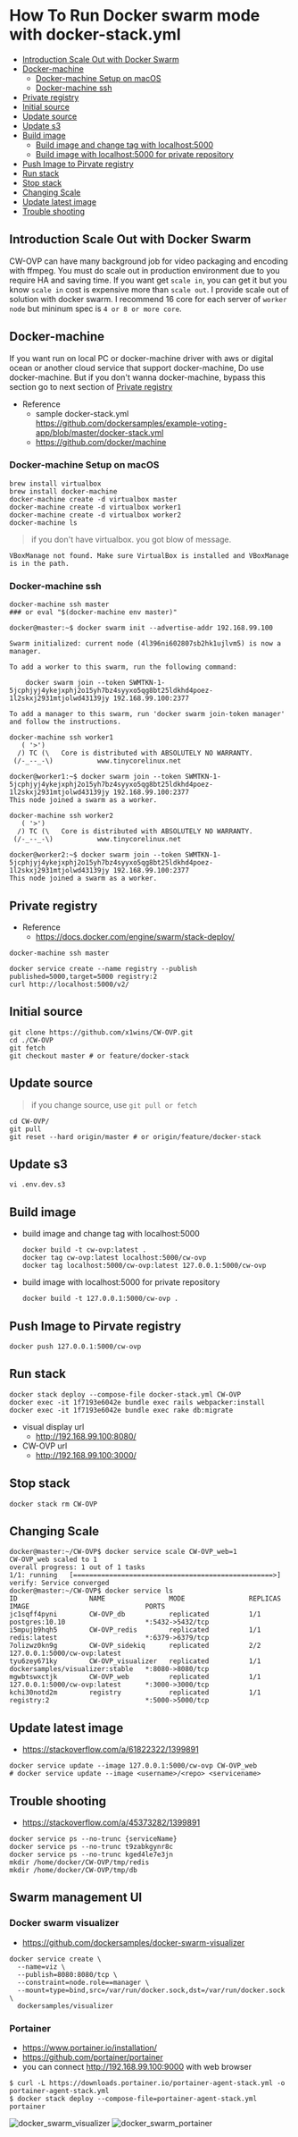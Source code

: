 # How To Run Docker swarm mode with docker-stack.yml
* [Introduction Scale Out with Docker Swarm](#Introduction-Scale-Out-with-Docker-Swarm)
* [Docker-machine](#Docker-machine)
    * [Docker-machine Setup on macOS](#Docker-machine-Setup-on-macOS)
    * [Docker-machine ssh](#Docker-machine-ssh)
* [Private registry](#Private-registry)
* [Initial source](#Initial-source)
* [Update source](#update-source)
* [Update s3](#update-s3)
* [Build image](#build-image)
    * [Build image and change tag with localhost:5000](#build-image-and-change-tag-with-localhost:5000)
    * [Build image with localhost:5000 for private repository](#build-image-with-localhost:5000-for-private-repository)
* [Push Image to Pirvate registry](#Push-Image-to-Pirvate-registry)
* [Run stack](#Run-stack)
* [Stop stack](#Stop-stack)
* [Changing Scale](#Changing-Scale)
* [Update latest image](#Update-latest-image)
* [Trouble shooting](#Trouble-shooting)

## Introduction Scale Out with Docker Swarm
CW-OVP can have many background job for video packaging and encoding with ffmpeg. 
You must do scale out in production environment due to you require HA and saving time.
If you want get ```scale in```, you can get it but you know ```scale in``` cost is expensive more than ```scale out```.
I provide scale out of solution with docker swarm.
I recommend 16 core for each server of ```worker node``` but mininum spec is ```4 or 8 or more core```.

## Docker-machine
If you want run on local PC or docker-machine driver with aws or digital ocean or another cloud service that support docker-machine, Do use docker-machine.
But if you don't wanna docker-machine, bypass this section go to next section of [Private registry](#Private-registry)
    
- Reference
    - sample docker-stack.yml https://github.com/dockersamples/example-voting-app/blob/master/docker-stack.yml
    - https://github.com/docker/machine

### Docker-machine Setup on macOS
```
brew install virtualbox
brew install docker-machine
docker-machine create -d virtualbox master
docker-machine create -d virtualbox worker1
docker-machine create -d virtualbox worker2
docker-machine ls
```

> if you don't have virtualbox. you got blow of message.
```
VBoxManage not found. Make sure VirtualBox is installed and VBoxManage is in the path.
```

### Docker-machine ssh
```
docker-machine ssh master
### or eval "$(docker-machine env master)"

docker@master:~$ docker swarm init --advertise-addr 192.168.99.100                                                                                                                                        

Swarm initialized: current node (4l396ni602807sb2hk1ujlvm5) is now a manager.

To add a worker to this swarm, run the following command:

    docker swarm join --token SWMTKN-1-5jcphjyj4ykejxphj2o15yh7bz4syyxo5qg8bt25ldkhd4poez-1l2skxj2931mtjolwd43139jy 192.168.99.100:2377

To add a manager to this swarm, run 'docker swarm join-token manager' and follow the instructions.
```

```
docker-machine ssh worker1
   ( '>')
  /) TC (\   Core is distributed with ABSOLUTELY NO WARRANTY.
 (/-_--_-\)           www.tinycorelinux.net

docker@worker1:~$ docker swarm join --token SWMTKN-1-5jcphjyj4ykejxphj2o15yh7bz4syyxo5qg8bt25ldkhd4poez-1l2skxj2931mtjolwd43139jy 192.168.99.100:2377
This node joined a swarm as a worker.
```

```
docker-machine ssh worker2
   ( '>')
  /) TC (\   Core is distributed with ABSOLUTELY NO WARRANTY.
 (/-_--_-\)           www.tinycorelinux.net

docker@worker2:~$ docker swarm join --token SWMTKN-1-5jcphjyj4ykejxphj2o15yh7bz4syyxo5qg8bt25ldkhd4poez-1l2skxj2931mtjolwd43139jy 192.168.99.100:2377
This node joined a swarm as a worker.
```

## Private registry
- Reference
    - https://docs.docker.com/engine/swarm/stack-deploy/
```
docker-machine ssh master

docker service create --name registry --publish published=5000,target=5000 registry:2
curl http://localhost:5000/v2/
```

## Initial source
```
git clone https://github.com/x1wins/CW-OVP.git
cd ./CW-OVP
git fetch
git checkout master # or feature/docker-stack
```

## Update source 
> if you change source, use ```git pull or fetch```
```
cd CW-OVP/
git pull
git reset --hard origin/master # or origin/feature/docker-stack
```

## Update s3
```
vi .env.dev.s3
```

## Build image
- build image and change tag with localhost:5000
    ```
    docker build -t cw-ovp:latest .
    docker tag cw-ovp:latest localhost:5000/cw-ovp
    docker tag localhost:5000/cw-ovp:latest 127.0.0.1:5000/cw-ovp
    ```
- build image with localhost:5000 for private repository
    ```
    docker build -t 127.0.0.1:5000/cw-ovp . 
    ```

## Push Image to Pirvate registry
```
docker push 127.0.0.1:5000/cw-ovp
```

## Run stack
```
docker stack deploy --compose-file docker-stack.yml CW-OVP
docker exec -it 1f7193e6042e bundle exec rails webpacker:install
docker exec -it 1f7193e6042e bundle exec rake db:migrate 
```
- visual display url
    - http://192.168.99.100:8080/
- CW-OVP url
    - http://192.168.99.100:3000/

## Stop stack
```
docker stack rm CW-OVP
```

## Changing Scale
```
docker@master:~/CW-OVP$ docker service scale CW-OVP_web=1                                                                                                                                                 
CW-OVP_web scaled to 1
overall progress: 1 out of 1 tasks 
1/1: running   [==================================================>] 
verify: Service converged 
docker@master:~/CW-OVP$ docker service ls                                                                                                                                                                 
ID                  NAME                MODE                REPLICAS            IMAGE                             PORTS
jc1sqff4pyni        CW-OVP_db           replicated          1/1                 postgres:10.10                    *:5432->5432/tcp
i5mpujb9hqh5        CW-OVP_redis        replicated          1/1                 redis:latest                      *:6379->6379/tcp
7olizwz0kn9g        CW-OVP_sidekiq      replicated          2/2                 127.0.0.1:5000/cw-ovp:latest      
tyu6zey671ky        CW-OVP_visualizer   replicated          1/1                 dockersamples/visualizer:stable   *:8080->8080/tcp
mgwbtswxctjk        CW-OVP_web          replicated          1/1                 127.0.0.1:5000/cw-ovp:latest      *:3000->3000/tcp
kchi30notd2m        registry            replicated          1/1                 registry:2                        *:5000->5000/tcp
```

## Update latest image
- https://stackoverflow.com/a/61822322/1399891
```
docker service update --image 127.0.0.1:5000/cw-ovp CW-OVP_web
# docker service update --image <username>/<repo> <servicename>
```

## Trouble shooting
- https://stackoverflow.com/a/45373282/1399891
```
docker service ps --no-trunc {serviceName}
docker service ps --no-trunc t9zabkgynr8c
docker service ps --no-trunc kged4le7e3jn
mkdir /home/docker/CW-OVP/tmp/redis                                                                                                                                               
mkdir /home/docker/CW-OVP/tmp/db
```
## Swarm management UI
### Docker swarm visualizer
- https://github.com/dockersamples/docker-swarm-visualizer
```
docker service create \
  --name=viz \
  --publish=8080:8080/tcp \
  --constraint=node.role==manager \
  --mount=type=bind,src=/var/run/docker.sock,dst=/var/run/docker.sock \
  dockersamples/visualizer
```
### Portainer
- https://www.portainer.io/installation/
- https://github.com/portainer/portainer
- you can connect http://192.168.99.100:9000 with web browser
```
$ curl -L https://downloads.portainer.io/portainer-agent-stack.yml -o portainer-agent-stack.yml
$ docker stack deploy --compose-file=portainer-agent-stack.yml portainer
```
![docker_swarm_visualizer](/docker_swarm_visualizer.png)
![docker_swarm_portainer](/docker_swarm_portainer_screenshot.png)